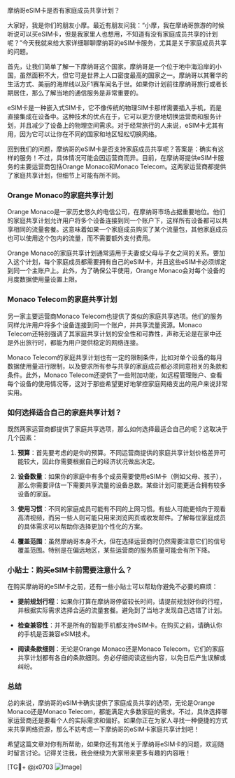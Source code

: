 摩纳哥eSIM卡是否有家庭成员共享计划？

大家好，我是你们的朋友小摩。最近有朋友问我：“小摩，我在摩纳哥旅游的时候听说可以买eSIM卡，但是我家里人也想用，不知道有没有家庭成员共享的计划呢？”今天我就来给大家详细聊聊摩纳哥的eSIM卡服务，尤其是关于家庭成员共享的问题。

首先，让我们简单了解一下摩纳哥这个国家。摩纳哥是一个位于地中海沿岸的小国，虽然面积不大，但它可是世界上人口密度最高的国家之一。摩纳哥以其奢华的生活方式、美丽的海岸线以及F1赛车闻名于世。如果你计划前往摩纳哥旅行或者长期居住，那么了解当地的通信服务是非常重要的。

eSIM卡是一种嵌入式SIM卡，它不像传统的物理SIM卡那样需要插入手机，而是直接集成在设备中。这种技术的优点在于，它可以更方便地切换运营商和服务计划，并且减少了设备上的物理空间需求。对于经常旅行的人来说，eSIM卡尤其有用，因为它可以让你在不同的国家和地区轻松切换网络。

回到我们的问题，摩纳哥的eSIM卡是否支持家庭成员共享呢？答案是：确实有这样的服务！不过，具体情况可能会因运营商而异。目前，在摩纳哥提供eSIM卡服务的主要运营商包括Orange Monaco和Monaco Telecom。这两家运营商都提供了家庭共享计划，但细节上可能有所不同。

### Orange Monaco的家庭共享计划

Orange Monaco是一家历史悠久的电信公司，在摩纳哥市场占据重要地位。他们的家庭共享计划允许用户将多个设备连接到同一个账户下，这样所有设备都可以共享相同的流量套餐。这意味着如果一个家庭成员购买了某个流量包，其他家庭成员也可以使用这个包内的流量，而不需要额外支付费用。

Orange Monaco的家庭共享计划通常适用于夫妻或父母与子女之间的关系。要加入这个计划，每个家庭成员都需要拥有自己的eSIM卡，并且这些eSIM卡必须绑定到同一个主账户上。此外，为了确保公平使用，Orange Monaco会对每个设备的月度数据使用量设置上限。

### Monaco Telecom的家庭共享计划

另一家主要运营商Monaco Telecom也提供了类似的家庭共享选项。他们的服务同样允许用户将多个设备连接到同一个账户，并共享流量资源。Monaco Telecom还特别强调了其家庭共享计划的安全性和可靠性，声称无论是在家中还是外出旅行时，都能为用户提供稳定的网络连接。

Monaco Telecom的家庭共享计划也有一定的限制条件，比如对单个设备的每月数据使用量进行限制，以及要求所有参与共享的家庭成员都必须同意相关的条款和条件。此外，Monaco Telecom还提供了一些附加功能，如远程管理账户、查看每个设备的使用情况等，这对于那些希望更好地掌控家庭网络支出的用户来说非常实用。

### 如何选择适合自己的家庭共享计划？

既然两家运营商都提供了家庭共享选项，那么如何选择最适合自己的呢？这取决于几个因素：

1. **预算**：首先要考虑的是你的预算。不同运营商提供的家庭共享计划价格差异可能较大，因此你需要根据自己的经济状况做出决定。
   
2. **设备数量**：如果你的家庭中有多个成员需要使用eSIM卡（例如父母、孩子），那么你需要评估一下需要共享流量的设备总数。某些计划可能更适合拥有较多设备的家庭。

3. **使用习惯**：不同的家庭成员可能有不同的上网习惯。有些人可能更倾向于观看高清视频，而另一些人则可能只用来浏览网页或收发邮件。了解每位家庭成员的具体需求可以帮助你选择更加个性化的方案。

4. **覆盖范围**：虽然摩纳哥本身不大，但在选择运营商时仍然需要注意它们的信号覆盖范围。特别是在偏远地区，某些运营商的服务质量可能会有所下降。

### 小贴士：购买eSIM卡前需要注意什么？

在购买摩纳哥的eSIM卡之前，还有一些小贴士可以帮助你避免不必要的麻烦：

- **提前规划行程**：如果你打算在摩纳哥停留较长时间，请提前规划好你的行程，并根据实际需求选择合适的流量套餐。避免到了当地才发现自己选错了计划。

- **检查兼容性**：并不是所有的智能手机都支持eSIM卡。在购买之前，请确认你的手机是否兼容eSIM技术。

- **阅读条款细则**：无论是Orange Monaco还是Monaco Telecom，它们的家庭共享计划都有各自的条款细则。务必仔细阅读这些内容，以免日后产生误解或纠纷。

### 总结

总的来说，摩纳哥的eSIM卡确实提供了家庭成员共享的选项，无论是Orange Monaco还是Monaco Telecom，都能满足大多数家庭的需求。不过，具体选择哪家运营商还是要看个人的实际需求和偏好。如果你正在为家人寻找一种便捷的方式来共享网络资源，那么不妨考虑一下摩纳哥的eSIM卡家庭共享计划吧！

希望这篇文章对你有所帮助，如果你还有其他关于摩纳哥eSIM卡的问题，欢迎随时留言讨论。记得关注我，我会继续为大家带来更多有趣的内容哦！

[TG💪+ @jx0703 ![Image](https://github.com/user-attachments/assets/dbca1d08-cadb-493c-b0ec-ad6f7a83f270)]